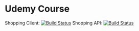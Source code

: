 # Udemy Course
Shopping Client: [![Build Status](https://dev.azure.com/clcheatle/shopping/_apis/build/status/shoppingclient-pipeline?branchName=main)](https://dev.azure.com/clcheatle/shopping/_build/latest?definitionId=4&branchName=main)
Shopping API: [![Build Status](https://dev.azure.com/clcheatle/shopping/_apis/build/status/shoppingapi-pipeline?branchName=main)](https://dev.azure.com/clcheatle/shopping/_build/latest?definitionId=3&branchName=main)
